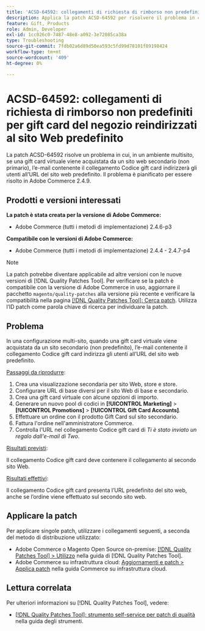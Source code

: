 ```yaml
---
title: 'ACSD-64592: collegamenti di richiesta di rimborso non predefiniti per gift card del negozio reindirizzati al sito Web predefinito'
description: Applica la patch ACSD-64592 per risolvere il problema in cui, in una configurazione multi-sito, quando una Gift Card virtuale viene acquistata dal sito web secondario (non predefinito), il collegamento Codice gift card nell’e-mail ha l’URL predefinito del sito web.
feature: Gift, Products
role: Admin, Developer
exl-id: 1cc026c0-7487-48e8-a092-3e72085ca38a
type: Troubleshooting
source-git-commit: 7fdb02a6d89d50ea593c5fd99d78101f89198424
workflow-type: tm+mt
source-wordcount: '409'
ht-degree: 0%

---
```


# ACSD-64592: collegamenti di richiesta di rimborso non predefiniti per gift card del negozio reindirizzati al sito Web predefinito

La patch ACSD-64592 risolve un problema in cui, in un ambiente multisito, se una gift card virtuale viene acquistata da un sito web secondario (non primario), l’e-mail contenente il collegamento Codice gift card indirizzerà gli utenti all’URL del sito web predefinito. Il problema è pianificato per essere risolto in Adobe Commerce 2.4.9.

## Prodotti e versioni interessati

**La patch è stata creata per la versione di Adobe Commerce:**

* Adobe Commerce (tutti i metodi di implementazione) 2.4.6-p3

**Compatibile con le versioni di Adobe Commerce:**

* Adobe Commerce (tutti i metodi di implementazione) 2.4.4 - 2.4.7-p4

>[!NOTE]
>
>La patch potrebbe diventare applicabile ad altre versioni con le nuove versioni di [!DNL Quality Patches Tool]. Per verificare se la patch è compatibile con la versione di Adobe Commerce in uso, aggiornare il pacchetto `magento/quality-patches` alla versione più recente e verificare la compatibilità nella pagina [[!DNL Quality Patches Tool]: Cerca patch](https://experienceleague.adobe.com/tools/commerce-quality-patches/index.html?lang=it). Utilizza l’ID patch come parola chiave di ricerca per individuare la patch.

## Problema

In una configurazione multi-sito, quando una gift card virtuale viene acquistata da un sito secondario (non predefinito), l’e-mail contenente il collegamento Codice gift card indirizza gli utenti all’URL del sito web predefinito.

<u>Passaggi da riprodurre</u>:

1. Crea una visualizzazione secondaria per sito Web, store e store.
1. Configurare URL di base diversi per il sito Web di base e secondario.
1. Crea una gift card virtuale con alcune opzioni di importo.
1. Generare un nuovo pool di codici in **[!UICONTROL Marketing]** > **[!UICONTROL Promotions]** > **[!UICONTROL Gift Card Accounts]**.
1. Effettuare un ordine con il prodotto Gift Card sul sito secondario.
1. Fattura l&#39;ordine nell&#39;amministratore Commerce.
1. Controlla l&#39;URL nel collegamento Codice gift card di *Ti è stato inviato un regalo dall&#39;e-mail di Two*.

<u>Risultati previsti</u>:

Il collegamento Codice gift card deve contenere il collegamento al secondo sito Web.

<u>Risultati effettivi</u>:

Il collegamento Codice gift card presenta l’URL predefinito del sito web, anche se l’ordine viene effettuato sul secondo sito web.

## Applicare la patch

Per applicare singole patch, utilizzare i collegamenti seguenti, a seconda del metodo di distribuzione utilizzato:

* Adobe Commerce o Magento Open Source on-premise: [[!DNL Quality Patches Tool] > Utilizzo](/help/tools/quality-patches-tool/usage.md) nella guida di [!DNL Quality Patches Tool].
* Adobe Commerce su infrastruttura cloud: [Aggiornamenti e patch > Applica patch](https://experienceleague.adobe.com/docs/commerce-cloud-service/user-guide/develop/upgrade/apply-patches.html?lang=it) nella guida Commerce su infrastruttura cloud.

## Lettura correlata

Per ulteriori informazioni su [!DNL Quality Patches Tool], vedere:
* [[!DNL Quality Patches Tool]: strumento self-service per patch di qualità](/help/tools/quality-patches-tool/quality-patches-tool-to-self-serve-quality-patches.md) nella guida degli strumenti.
